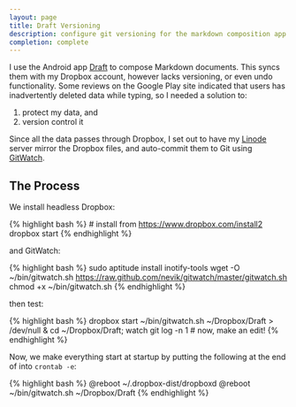 ```yaml
---
layout: page
title: Draft Versioning
description: configure git versioning for the markdown composition app <a href="https://play.google.com/store/apps/details?id=com.mvilla.draft&hl=en">Draft</a>
completion: complete
---
```


I use the Android app [Draft](https://play.google.com/store/apps/details?id=com.mvilla.draft&hl=en) to compose Markdown documents.  This syncs them with my Dropbox account, however lacks versioning, or even undo functionality.  Some reviews on the Google Play site indicated that users has inadvertently deleted data while typing, so I needed a solution to:

1. protect my data, and
2. version control it

Since all the data passes through Dropbox, I set out to have my [Linode](https://www.linode.com/) server mirror the Dropbox files, and auto-commit them to Git using [GitWatch](https://github.com/nevik/gitwatch).

## The Process ##

We install headless Dropbox:

{% highlight bash %}
    # install from https://www.dropbox.com/install2
    dropbox start
{% endhighlight %}

and GitWatch:

{% highlight bash %}
    sudo aptitude install inotify-tools
    wget -O ~/bin/gitwatch.sh https://raw.github.com/nevik/gitwatch/master/gitwatch.sh
    chmod +x ~/bin/gitwatch.sh
{% endhighlight %}

then test:

{% highlight bash %}
    dropbox start
    ~/bin/gitwatch.sh ~/Dropbox/Draft > /dev/null &
    cd ~/Dropbox/Draft; watch git log -n 1 # now, make an edit!
{% endhighlight %}

Now, we make everything start at startup by putting the following at the end of into `crontab -e`:

{% highlight bash %}
    @reboot ~/.dropbox-dist/dropboxd
    @reboot ~/bin/gitwatch.sh ~/Dropbox/Draft
{% endhighlight %}
